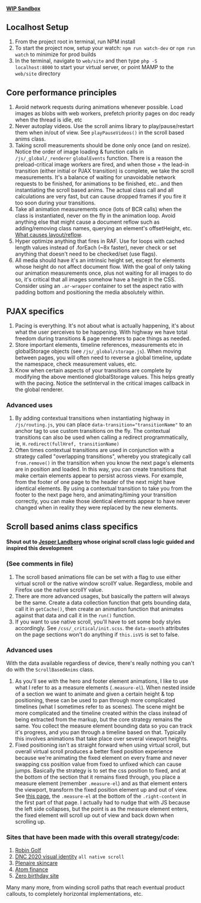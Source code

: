#### [WIP Sandbox](https://highway-scroll.joshkirk.dev/)

## Localhost Setup
1. From the project root in terminal, run NPM install
2. To start the project now, setup your watch: `npm run watch-dev` or `npm run watch` to minimize for prod builds
3. In the terminal, navigate to `web/site` and then type `php -S localhost:8000` to start your virtual server, 
or point MAMP to the `web/site` directory

## Core performance principles

1. Avoid network requests during animations whenever possible. Load images as blobs with web workers, prefetch priority pages on doc ready when the thread is idle, etc
2. Never autoplay videos. Use the scroll anims library to play/pause/restart them when in/out of view. See `playPauseVideos()` in the scroll based anims class. 
3. Taking scroll measurements should be done only once (and on resize). Notice the order of image loading & function calls in `/js/_global/_renderer` `globalEvents` function.
There is a reason the preload-critical image workers are fired, and when those + the lead-in transition (either initial or PJAX transition) is complete, we take the scroll
measurements. It's a balance of waiting for unavoidable network requests to be finished, for animations to be finished, etc.. and then instantiating the scroll based anims.
The actual class call and all calculations are very fast, but can cause dropped frames if you fire it too soon during your transitions.  
4. Take all animation measurements once (lots of BCR calls) when the class is instantiated, never on the fly in the animation loop. Avoid anything else that might cause a document reflow 
such as adding/removing class names, querying an element's offsetHeight, etc. [What causes layout/reflow](https://gist.github.com/paulirish/5d52fb081b3570c81e3a).  
5. Hyper optimize anything that fires in RAF. Use for loops with cached length values instead of .forEach (~8x faster), never check or set anything that doesn't need to be 
checked/set (use flags).
6. All media should have it's an intrinsic height set, except for elements whose height do not affect document flow. With the goal of only taking our animation measurements once,
plus not waiting for all images to do so, it's critical that all images somehow have a height in the CSS. Consider using an `.ar-wrapper` container to set the aspect ratio with padding bottom
and positioning the media absolutely within.

## PJAX specifics

1. Pacing is everything. It's not about what is actually happening, it's about what the user perceives to be happening. With highway we have total freedom during transitions & page renderers to pace things as needed.
2. Store important elements, timeline references, measurements etc in globalStorage objects (see `/js/_global/storage.js`). When moving between pages, you will often need to reverse a global timeline, 
update the namespace, check measurement values, etc.
3. Know when certain aspects of your transitions are complete by modifying the above mentioned globalStorage values. This helps greatly with the pacing. Notice the setInterval 
in the critical images callback in the global renderer.

### Advanced uses
1. By adding contextual transitions when instantiating highway in `/js/routing.js`, you can place `data-transition="transitionName"` to an anchor tag to use custom transitions on the fly.
The contextual transitions can also be used when calling a redirect programmatically, ie, `H.redirect(fullHref, transitionName)`
2. Often times contextual transitions are used in conjunction with a strategy called "overlapping transitions", whereby you strategically call `from.remove()` in the transition when you know
the next page's elements are in position and loaded. In this way, you can create transitions that make certain elements appear to persist across views. For example, from the footer of one page
to the header of the next might have identical elements. By using a contextual transition to take you from the footer to the next page hero, and animating/timing your transition correctly, 
you can make those identical elements appear to have never changed when in reality they were replaced by the new elements.

## Scroll based anims class specifics

#### Shout out to [Jesper Landberg](https://twitter.com/Jesper_Landberg) whose original scroll class logic guided and inspired this development

### (See comments in file)
1. The scroll based animations file can be set with a flag to use either virtual scroll or the native window scrollY value. Regardless, mobile and Firefox use the native scrollY value.
2. There are more advanced usages, but basically the pattern will always be the same. Create a data collection function that gets bounding data, call it in `getCache()`, then create an 
animation function that animates against that data and call it in the `run()` function.
3. If you want to use native scroll, you'll have to set some body styles accordingly. See `/css/_critical/init.scss`. the `data-smooth` attributes on the page sections won't do anything if 
`this.isVS` is set to false.
 
### Advanced uses
With the data available regardless of device, there's really nothing you can't do with the `ScrollBasedAnims` class. 
1. As you'll see with the hero and footer element animations, I like to use what I refer to as a measure elements (`.measure-el`). When nested inside of a section we want to animate 
and given a certain height & top positioning, these can be used to pan through more complicated timelines (what I sometimes refer to as scenes). The scene might be more complicated and the timeline created 
within the class instead of being extracted from the markup, but the core strategy remains the same. You collect the measure element bounding data so you can track it's progress, and you pan through 
a timeline based on that. Typically this involves animations that take place over several viewport heights.
2. Fixed positioning isn't as straight forward when using virtual scroll, but overall virtual scroll produces a better fixed position experience because we're animating the fixed element on every frame
and never swapping css position value from fixed to unfixed which can cause jumps. Basically the strategy is to set the css position to fixed, and at the bottom of the section that it remains fixed through, you
place a measure element (remember `.measure-el`) and as that element enters the viewport, transform the fixed position element up and out of view. See [this page](https://plenaire.co/products/remedy/), the `.measure-el` 
at the bottom of the `.right-content` in the first part of that page. I actually had to nudge that with JS because the left side collapses, but the point is as the measure element enters, the fixed element will scroll up
out of view and back down when scrolling up.

### Sites that have been made with this overall strategy/code:
1. [Robin Golf](https://robingolf.com/)
2. [DNC 2020 visual identity](https://d20.demconvention.com/) `all native scroll`
3. [Plenaire skincare](https://plenaire.co/)
4. [Atom finance](https://atom.joshkirk.dev/)
4. [Zero birthday site](https://two.zero.nyc/)

Many many more, from winding scroll paths that reach eventual product callouts, to completely horizontal implementations, etc. 
